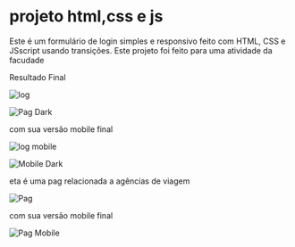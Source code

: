 # projeto html,css e js
Este é um formulário de login simples e responsivo feito com HTML, CSS e JSscript usando transições.
Este projeto foi feito para uma atividade da facudade

Resultado Final

![log](https://user-images.githubusercontent.com/92549577/142514671-3d52620e-6593-4519-bf23-59d5d5d93486.jpeg)

![Pag Dark](https://user-images.githubusercontent.com/92549577/143490131-1f3fb14a-daba-4a7f-b77b-91e12209d94b.jpg)

com sua versão mobile final





![log mobile](https://user-images.githubusercontent.com/92549577/142514743-9d434ed8-81a6-4213-9f60-1704d01d9989.jpeg)

![Mobile Dark](https://user-images.githubusercontent.com/92549577/143490266-386ef131-1916-4510-8518-05fb37f7e927.jpeg)




eta é uma pag relacionada a agências de viagem




![Pag](https://user-images.githubusercontent.com/92549577/142515387-a21138b6-158e-4c46-9227-69b6a199366d.jpg)




com sua versão mobile final



![Pag Mobile](https://user-images.githubusercontent.com/92549577/142515052-76d5eef5-5960-4b86-bda7-f4fcb3edc0f0.jpg)
